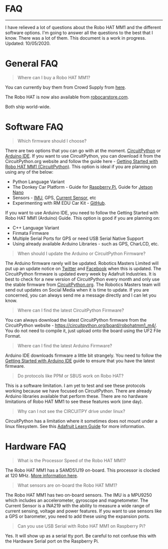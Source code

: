 # FAQ
---------
I have relieved a lot of questions about the Robo HAT MM1 and the different software options.
I'm going to answer all the questions to the best that I know.   There was a lot of them.
This document is a work in progress.  Updated: 10/05/2020.

# General FAQ
> Where can I buy a Robo HAT MM1?

You can currently buy them from Crowd Supply from [here](https://www.crowdsupply.com/robotics-masters/robo-hat-mm1).  

The Robo HAT is now also available from [robocarstore.com](https://www.robocarstore.com/products/robo-hat-mm1). 

Both ship world-wide.

# Software FAQ
> Which firmware should I choose?

There are two options that you can go with at the moment.  [CircuitPython](firmwares/circuitpython) or [Arduino IDE](firmwares/arduino).
If you want to use CircuitPython, you can download it from the CircuitPython.org website and follow the guide here - [Getting Started with Robo HAT MM1 (CircuitPython)](https://www.hackster.io/wallarug/getting-started-with-robohat-mm1-circuitpython-d3ee77).   This option is ideal if you are planning on using any of the below:
- Python Language Variant
- The Donkey Car Platform - Guide for [Raspberry Pi](https://www.hackster.io/wallarug/autonomous-cars-with-robo-hat-mm1-8d0e65), Guide for [Jetson Nano](https://www.hackster.io/wallarug/donkey-car-with-jetson-nano-robo-hat-mm1-e53e21)
- Sensors - [IMU](https://github.com/wallarug/CircuitPython_MPU9250), GPS, [Current Sensor](https://github.com/adafruit/Adafruit_CircuitPython_INA219), etc
- Experimenting with RM EDU Car Kit - [GitHub](https://github.com/robotics-masters/EduCar).

If you want to use Arduino IDE, you need to follow the Getting Started with Robo HAT MM1 (Arduino) Guide.  This option is good if you are planning on:
- C++ Language Variant
- Firmata Firmware
- Multiple Serial Ports for GPS or need USB Serial Native Support
- Using already available Arduino Libraries - such as GPS, CharLCD, etc.

> When should I update the Arduino or CircuitPython Firmware?

The Arduino firmware rarely will be updated.  Robotics Masters Limited will put up an update notice on [Twitter]() and [Facebook]() when this is updated.
The CircuitPython firmware is updated every week by Adafruit Industries.  It is best to check for a new version of CircuitPython every month and only use the stable firmware from [CircuitPython.org](https://circuitpython.org/).   The Robotics Masters team will send out updates on Social Media when it is time to update.
If you are concerned, you can always send me a message directly and I can let you know.

> Where can I find the latest CircuitPython Firmware?

You can always download the latest CircuitPython firmware from the CircuitPython website - https://circuitpython.org/board/robohatmm1_m4/.  You do not need to compile it, just upload onto the board using the UF2 File Format.

> Where can I find the latest Arduino Firmware?

Arduino IDE downloads firmware a little bit strangely.  You need to follow the [Getting Started with Arduino IDE](https://www.hackster.io/wallarug/getting-started-with-robohat-mm1-arduino-ide-1d1954) guide to ensure that you have the latest firmware.

> Do protocols like PPM or SBUS work on Robo HAT?

This is a software limitation.  I am yet to test and see these protocols working because we have focused on CircuitPython.  There are already Arduino libraries available that perform these.  There are no hardware limitations of Robo HAT MM1 to see these features work (one day).

> Why can I not see the CIRCUITPY drive under linux?

CircuitPython has a limitation where it sometimes does not mount under a linux filesystem.
See this [Adafruit Learn Guide](https://learn.adafruit.com/welcome-to-circuitpython/the-circuitpy-drive#renaming-circuitpy-on-linux-6-10) for more information.

# Hardware FAQ
> What is the Processor Speed of the Robo HAT MM1?

The Robo HAT MM1 has a SAMD51J19 on-board.  This processor is clocked at 120 MHz.  [More information here](https://www.microchip.com/wwwproducts/en/ATSAMD51J19A).

> What sensors are on-board the Robo HAT MM1?

The Robo HAT MM1 has two on-board sensors.
The IMU is a MPU9250 which includes an accelerometer, gyroscope and magnetometer.
The Current Sensor is a INA219 with the ability to measure a wide range of current sensing, voltage and power features.
If you want to use sensors like a GPS or barometer, you need to add these using the expansion ports.

> Can you use USB Serial with Robo HAT MM1 on Raspberry Pi?

Yes.  It will show up as a serial tty port.  Be careful to not confuse this with the Hardware Serial port on the Raspberry Pi.